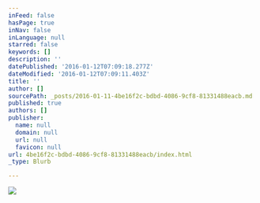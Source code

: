 ```yaml
---
inFeed: false
hasPage: true
inNav: false
inLanguage: null
starred: false
keywords: []
description: ''
datePublished: '2016-01-12T07:09:18.277Z'
dateModified: '2016-01-12T07:09:11.403Z'
title: ''
author: []
sourcePath: _posts/2016-01-11-4be16f2c-bdbd-4086-9cf8-81331488eacb.md
published: true
authors: []
publisher:
  name: null
  domain: null
  url: null
  favicon: null
url: 4be16f2c-bdbd-4086-9cf8-81331488eacb/index.html
_type: Blurb

---
```

![](https://s3-us-west-2.amazonaws.com/the-grid-img/p/b76e705b5bce7b54a66a3955969a10d2ffd28a24.jpg)